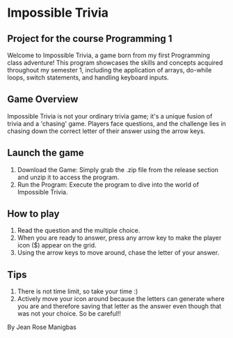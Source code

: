 # Impossible Trivia
## Project for the course Programming 1

Welcome to Impossible Trivia, a game born from my first Programming class adventure! This program showcases the skills and concepts acquired throughout my semester 1, including the application of arrays, do-while loops, switch statements, and handling keyboard inputs.

## Game Overview 
Impossible Trivia is not your ordinary trivia game; it's a unique fusion of trivia and a 'chasing' game. Players face questions, and the challenge lies in chasing down the correct letter of their answer using the arrow keys.

## Launch the game
1. Download the Game: Simply grab the .zip file from the release section and unzip it to access the program.
2. Run the Program: Execute the program to dive into the world of Impossible Trivia.

## How to play
1. Read the question and the multiple choice.
2. When you are ready to answer, press any arrow key to make the player icon ($) appear on the grid.
3. Using the arrow keys to move around, chase the letter of your answer.

## Tips
1. There is not time limit, so take your time :)
2. Actively move your icon around because the letters can generate where you are and therefore saving that letter as the answer even though that was not your choice. So be careful!!


By Jean Rose Manigbas
